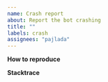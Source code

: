 ```yaml
---
name: Crash report
about: Report the bot crashing
title: ""
labels: crash
assignees: "pajlada"
---
```


**How to reproduce**

<!-- A clear and concise description of what the bug is. -->

**Stacktrace**

<!-- provide a stacktrace, if possible, of the crash -->
